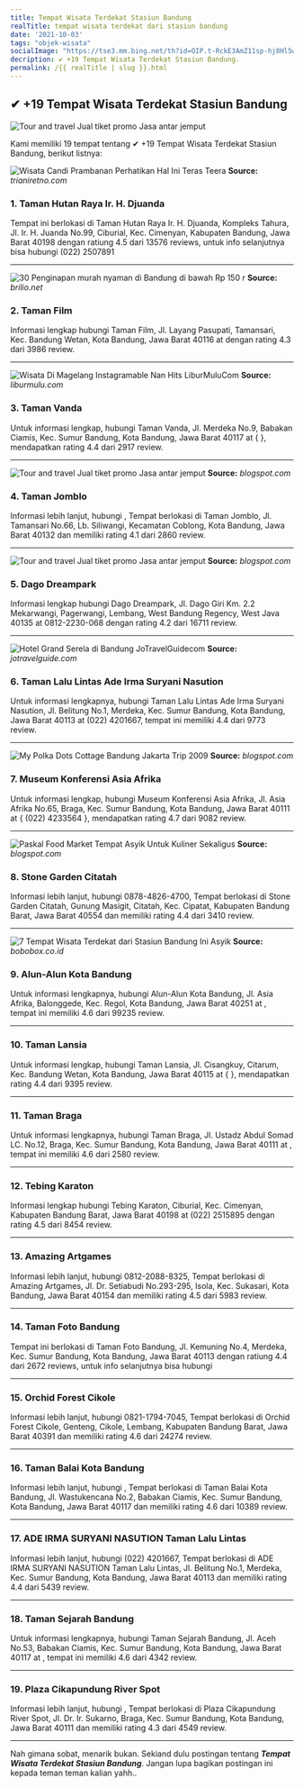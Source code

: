 ```yaml
---
title: Tempat Wisata Terdekat Stasiun Bandung
realTitle: tempat wisata terdekat dari stasiun bandung
date: '2021-10-03'
tags: "objek-wisata"
socialImage: "https://tse3.mm.bing.net/th?id=OIP.t-RckE3AmZ11sp-hj8Hl5wHaL_&amp;pid=15.1"
decription: ✔ +19 Tempat Wisata Terdekat Stasiun Bandung.
permalink: /{{ realTitle | slug }}.html
---
```


## ✔ +19 Tempat Wisata Terdekat Stasiun Bandung

![Tour and travel Jual tiket promo Jasa antar jemput ](https://1.bp.blogspot.com/-xwDF47sUFrQ/WAH7NUXp42I/AAAAAAAAADs/fwg7kQ2apUcwQUVe-pAjkp2VIT4WC1V7wCLcB/s1600/dua%2Bduaa1.jpg)



Kami memiliki 19 tempat tentang ✔ +19 Tempat Wisata Terdekat Stasiun Bandung, berikut listnya:



![Wisata Candi Prambanan Perhatikan Hal Ini  Teras Teera ](https://tse3.mm.bing.net/th?id=OIP.ih8wVezJXUnqQxFBGKsDBgHaFj&amp;pid=15.1)
**Source:** _trianiretno.com_


### 1. Taman Hutan Raya Ir. H. Djuanda



Tempat ini berlokasi di Taman Hutan Raya Ir. H. Djuanda, Kompleks Tahura, Jl. Ir. H. Juanda No.99, Ciburial, Kec. Cimenyan, Kabupaten Bandung, Jawa Barat 40198 dengan ratiung 4.5 dari 13576 reviews, untuk info selanjutnya bisa hubungi (022) 2507891

---


![30 Penginapan murah  nyaman di Bandung di bawah Rp 150 r](https://tse3.mm.bing.net/th?id=OIP.SPiON1fIRDhw-_Te9wWPYgHaEa&amp;pid=15.1)
**Source:** _brilio.net_


### 2. Taman Film



Informasi lengkap hubungi Taman Film, Jl. Layang Pasupati, Tamansari, Kec. Bandung Wetan, Kota Bandung, Jawa Barat 40116 at  dengan rating 4.3 dari 3986 review.

---


![Wisata Di Magelang Instagramable Nan Hits  LiburMuluCom](https://tse3.mm.bing.net/th?id=OIP.qzOKnDgF5xg7BiKAxoK6SgHaHa&amp;pid=15.1)
**Source:** _liburmulu.com_


### 3. Taman Vanda



Untuk informasi lengkap, hubungi Taman Vanda, Jl. Merdeka No.9, Babakan Ciamis, Kec. Sumur Bandung, Kota Bandung, Jawa Barat 40117 at {  }, mendapatkan rating 4.4 dari 2917 review.

---


![Tour and travel Jual tiket promo Jasa antar jemput ](https://tse1.mm.bing.net/th?id=OIP.XXyG9zXUfu13KJjIt8RkggHaJS&amp;pid=15.1)
**Source:** _blogspot.com_


### 4. Taman Jomblo



Informasi lebih lanjut, hubungi , Tempat berlokasi di Taman Jomblo, Jl. Tamansari No.66, Lb. Siliwangi, Kecamatan Coblong, Kota Bandung, Jawa Barat 40132 dan memiliki rating 4.1 dari 2860 review.

---


![Tour and travel Jual tiket promo Jasa antar jemput ](https://tse2.mm.bing.net/th?id=OIP._gAsUcARQdiPZVtlVwycWwHaFF&amp;pid=15.1)
**Source:** _blogspot.com_


### 5. Dago Dreampark



Informasi lengkap hubungi Dago Dreampark, Jl. Dago Giri Km. 2.2 Mekarwangi, Pagerwangi, Lembang, West Bandung Regency, West Java 40135 at 0812-2230-068 dengan rating 4.2 dari 16711 review.

---


![Hotel Grand Serela di Bandung  JoTravelGuidecom](https://tse2.mm.bing.net/th?id=OIP.KU_ttHk7mTSKG0qU6BsQZQHaFj&amp;pid=15.1)
**Source:** _jotravelguide.com_


### 6. Taman Lalu Lintas Ade Irma Suryani Nasution



Untuk informasi lengkapnya, hubungi Taman Lalu Lintas Ade Irma Suryani Nasution, Jl. Belitung No.1, Merdeka, Kec. Sumur Bandung, Kota Bandung, Jawa Barat 40113 at (022) 4201667, tempat ini memiliki 4.4 dari 9773 review.

---


![My Polka Dots Cottage Bandung  Jakarta Trip 2009](https://tse2.mm.bing.net/th?id=OIP.IxgFI5QiWC_kLsd4XOvEkgHaEL&amp;pid=15.1)
**Source:** _blogspot.com_


### 7. Museum Konferensi Asia Afrika



Untuk informasi lengkap, hubungi Museum Konferensi Asia Afrika, Jl. Asia Afrika No.65, Braga, Kec. Sumur Bandung, Kota Bandung, Jawa Barat 40111 at { (022) 4233564 }, mendapatkan rating 4.7 dari 9082 review.

---


![Paskal Food Market Tempat Asyik Untuk Kuliner Sekaligus ](https://tse1.mm.bing.net/th?id=OIP.l9JVPegLAwCKqB2XY5_AqwHaE6&amp;pid=15.1)
**Source:** _blogspot.com_


### 8. Stone Garden Citatah



Informasi lebih lanjut, hubungi 0878-4826-4700, Tempat berlokasi di Stone Garden Citatah, Gunung Masigit, Citatah, Kec. Cipatat, Kabupaten Bandung Barat, Jawa Barat 40554 dan memiliki rating 4.4 dari 3410 review.

---


![7 Tempat Wisata Terdekat dari Stasiun Bandung Ini Asyik ](https://tse2.mm.bing.net/th?id=OIP.W6Z5wA5tp2TxEVSwtnlItAHaFj&amp;pid=15.1)
**Source:** _bobobox.co.id_


### 9. Alun-Alun Kota Bandung



Untuk informasi lengkapnya, hubungi Alun-Alun Kota Bandung, Jl. Asia Afrika, Balonggede, Kec. Regol, Kota Bandung, Jawa Barat 40251 at , tempat ini memiliki 4.6 dari 99235 review.

---


### 10. Taman Lansia



Untuk informasi lengkap, hubungi Taman Lansia, Jl. Cisangkuy, Citarum, Kec. Bandung Wetan, Kota Bandung, Jawa Barat 40115 at {  }, mendapatkan rating 4.4 dari 9395 review.

---


### 11. Taman Braga



Untuk informasi lengkapnya, hubungi Taman Braga, Jl. Ustadz Abdul Somad LC. No.12, Braga, Kec. Sumur Bandung, Kota Bandung, Jawa Barat 40111 at , tempat ini memiliki 4.6 dari 2580 review.

---


### 12. Tebing Karaton



Informasi lengkap hubungi Tebing Karaton, Ciburial, Kec. Cimenyan, Kabupaten Bandung Barat, Jawa Barat 40198 at (022) 2515895 dengan rating 4.5 dari 8454 review.

---


### 13. Amazing Artgames



Informasi lebih lanjut, hubungi 0812-2088-8325, Tempat berlokasi di Amazing Artgames, Jl. Dr. Setiabudi No.293-295, Isola, Kec. Sukasari, Kota Bandung, Jawa Barat 40154 dan memiliki rating 4.5 dari 5983 review.

---


### 14. Taman Foto Bandung



Tempat ini berlokasi di Taman Foto Bandung, Jl. Kemuning No.4, Merdeka, Kec. Sumur Bandung, Kota Bandung, Jawa Barat 40113 dengan ratiung 4.4 dari 2672 reviews, untuk info selanjutnya bisa hubungi 

---


### 15. Orchid Forest Cikole



Informasi lebih lanjut, hubungi 0821-1794-7045, Tempat berlokasi di Orchid Forest Cikole, Genteng, Cikole, Lembang, Kabupaten Bandung Barat, Jawa Barat 40391 dan memiliki rating 4.6 dari 24274 review.

---


### 16. Taman Balai Kota Bandung



Informasi lebih lanjut, hubungi , Tempat berlokasi di Taman Balai Kota Bandung, Jl. Wastukencana No.2, Babakan Ciamis, Kec. Sumur Bandung, Kota Bandung, Jawa Barat 40117 dan memiliki rating 4.6 dari 10389 review.

---


### 17. ADE IRMA SURYANI NASUTION Taman Lalu Lintas



Informasi lebih lanjut, hubungi (022) 4201667, Tempat berlokasi di ADE IRMA SURYANI NASUTION Taman Lalu Lintas, Jl. Belitung No.1, Merdeka, Kec. Sumur Bandung, Kota Bandung, Jawa Barat 40113 dan memiliki rating 4.4 dari 5439 review.

---


### 18. Taman Sejarah Bandung



Untuk informasi lengkapnya, hubungi Taman Sejarah Bandung, Jl. Aceh No.53, Babakan Ciamis, Kec. Sumur Bandung, Kota Bandung, Jawa Barat 40117 at , tempat ini memiliki 4.6 dari 4342 review.

---


### 19. Plaza Cikapundung River Spot



Informasi lebih lanjut, hubungi , Tempat berlokasi di Plaza Cikapundung River Spot, Jl. Dr. Ir. Sukarno, Braga, Kec. Sumur Bandung, Kota Bandung, Jawa Barat 40111 dan memiliki rating 4.3 dari 4549 review.

---









Nah gimana sobat, menarik bukan. Sekiand dulu postingan tentang ***Tempat Wisata Terdekat Stasiun Bandung***. Jangan lupa bagikan postingan ini kepada teman teman kalian yahh..
